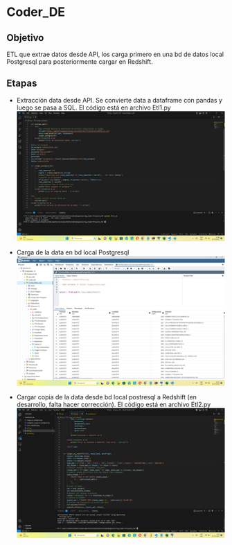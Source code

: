 # Coder_DE

## Objetivo

ETL que extrae datos desde API, los carga primero en una bd de datos local Postgresql para posteriormente cargar en Redshift.

## Etapas

* Extracción data desde API. Se convierte data a dataframe con pandas y luego se pasa a SQL. El código está en archivo Etl1.py
![My Image](codigoPy_carga_en_postgre.png)

* Carga de la data en bd local Postgresql
![My Image](carga_en_postgre.png)

* Cargar copia de la data desde bd local postresql a Redshift (en desarrollo, falta hacer corrección). El código está en archivo Etl2.py
![My Image](error_redshift_int.png)

